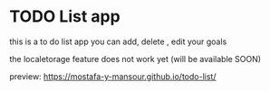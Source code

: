 # TODO List app

this is a to do list app
you can add, delete , edit your goals

the localetorage feature does not work yet (will be available SOON)

preview: https://mostafa-y-mansour.github.io/todo-list/
